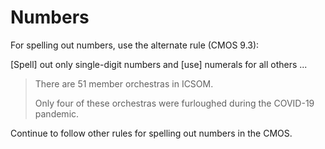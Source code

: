 # Numbers

For spelling out numbers, use the alternate rule (CMOS 9.3):

[Spell] out only single-digit numbers and [use] numerals for all others ...

> There are 51 member orchestras in ICSOM.
>
> Only four of these orchestras were furloughed during the COVID-19 pandemic.

Continue to follow other rules for spelling out numbers in the CMOS.
